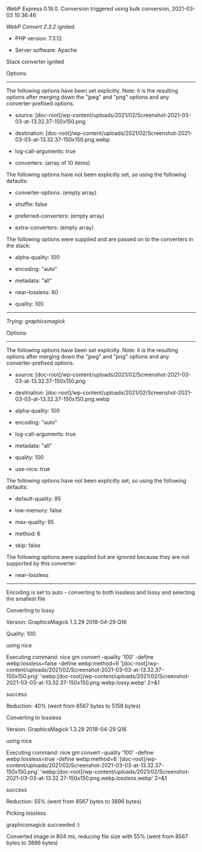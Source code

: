 WebP Express 0.19.0. Conversion triggered using bulk conversion, 2021-03-03 10:36:46

*WebP Convert 2.3.2*  ignited.
- PHP version: 7.3.12
- Server software: Apache

Stack converter ignited

Options:
------------
The following options have been set explicitly. Note: it is the resulting options after merging down the "jpeg" and "png" options and any converter-prefixed options.
- source: [doc-root]/wp-content/uploads/2021/02/Screenshot-2021-03-03-at-13.32.37-150x150.png
- destination: [doc-root]/wp-content/uploads/2021/02/Screenshot-2021-03-03-at-13.32.37-150x150.png.webp
- log-call-arguments: true
- converters: (array of 10 items)

The following options have not been explicitly set, so using the following defaults:
- converter-options: (empty array)
- shuffle: false
- preferred-converters: (empty array)
- extra-converters: (empty array)

The following options were supplied and are passed on to the converters in the stack:
- alpha-quality: 100
- encoding: "auto"
- metadata: "all"
- near-lossless: 60
- quality: 100
------------


*Trying: graphicsmagick* 

Options:
------------
The following options have been set explicitly. Note: it is the resulting options after merging down the "jpeg" and "png" options and any converter-prefixed options.
- source: [doc-root]/wp-content/uploads/2021/02/Screenshot-2021-03-03-at-13.32.37-150x150.png
- destination: [doc-root]/wp-content/uploads/2021/02/Screenshot-2021-03-03-at-13.32.37-150x150.png.webp
- alpha-quality: 100
- encoding: "auto"
- log-call-arguments: true
- metadata: "all"
- quality: 100
- use-nice: true

The following options have not been explicitly set, so using the following defaults:
- default-quality: 85
- low-memory: false
- max-quality: 85
- method: 6
- skip: false

The following options were supplied but are ignored because they are not supported by this converter:
- near-lossless
------------

Encoding is set to auto - converting to both lossless and lossy and selecting the smallest file

Converting to lossy
Version: GraphicsMagick 1.3.29 2018-04-29 Q16 
Quality: 100. 
using nice
Executing command: nice gm convert -quality '100' -define webp:lossless=false -define webp:method=6 '[doc-root]/wp-content/uploads/2021/02/Screenshot-2021-03-03-at-13.32.37-150x150.png' 'webp:[doc-root]/wp-content/uploads/2021/02/Screenshot-2021-03-03-at-13.32.37-150x150.png.webp.lossy.webp' 2>&1
success
Reduction: 40% (went from 8567 bytes to 5158 bytes)

Converting to lossless
Version: GraphicsMagick 1.3.29 2018-04-29 Q16 
using nice
Executing command: nice gm convert -quality '100' -define webp:lossless=true -define webp:method=6 '[doc-root]/wp-content/uploads/2021/02/Screenshot-2021-03-03-at-13.32.37-150x150.png' 'webp:[doc-root]/wp-content/uploads/2021/02/Screenshot-2021-03-03-at-13.32.37-150x150.png.webp.lossless.webp' 2>&1
success
Reduction: 55% (went from 8567 bytes to 3896 bytes)

Picking lossless
graphicsmagick succeeded :)

Converted image in 804 ms, reducing file size with 55% (went from 8567 bytes to 3896 bytes)
